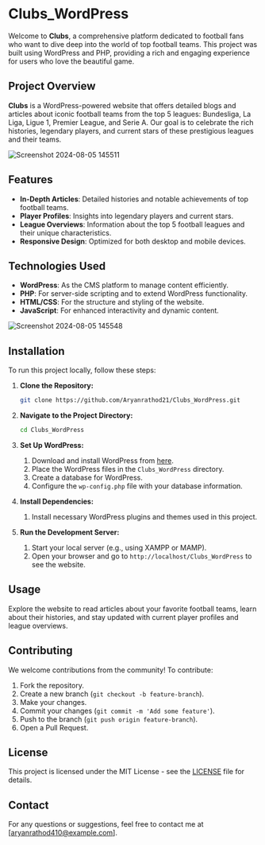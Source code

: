 # Clubs_WordPress

Welcome to **Clubs**, a comprehensive platform dedicated to football fans who want to dive deep into the world of top football teams. This project was built using WordPress and PHP, providing a rich and engaging experience for users who love the beautiful game.

## Project Overview

**Clubs** is a WordPress-powered website that offers detailed blogs and articles about iconic football teams from the top 5 leagues: Bundesliga, La Liga, Ligue 1, Premier League, and Serie A. Our goal is to celebrate the rich histories, legendary players, and current stars of these prestigious leagues and their teams.

![Screenshot 2024-08-05 145511](https://github.com/user-attachments/assets/7356a0ea-d3bb-4ee7-ae6e-f9ed0a971078)

## Features

- **In-Depth Articles**: Detailed histories and notable achievements of top football teams.
- **Player Profiles**: Insights into legendary players and current stars.
- **League Overviews**: Information about the top 5 football leagues and their unique characteristics.
- **Responsive Design**: Optimized for both desktop and mobile devices.

## Technologies Used

- **WordPress**: As the CMS platform to manage content efficiently.
- **PHP**: For server-side scripting and to extend WordPress functionality.
- **HTML/CSS**: For the structure and styling of the website.
- **JavaScript**: For enhanced interactivity and dynamic content.

![Screenshot 2024-08-05 145548](https://github.com/user-attachments/assets/340bd515-ecb1-43fe-a05d-38b5e6121d45)

## Installation

To run this project locally, follow these steps:

1. **Clone the Repository:**
   ```bash
   git clone https://github.com/Aryanrathod21/Clubs_WordPress.git

2. **Navigate to the Project Directory:**

   ```bash
   cd Clubs_WordPress

3. **Set Up WordPress:**

   1. Download and install WordPress from [here](https://wordpress.org/download/).
   2. Place the WordPress files in the `Clubs_WordPress` directory.
   3. Create a database for WordPress.
   4. Configure the `wp-config.php` file with your database information.

4. **Install Dependencies:**

   1. Install necessary WordPress plugins and themes used in this project.

5. **Run the Development Server:**

   1. Start your local server (e.g., using XAMPP or MAMP).
   2. Open your browser and go to `http://localhost/Clubs_WordPress` to see the website.

## Usage

Explore the website to read articles about your favorite football teams, learn about their histories, and stay updated with current player profiles and league overviews.

## Contributing

We welcome contributions from the community! To contribute:

1. Fork the repository.
2. Create a new branch (`git checkout -b feature-branch`).
3. Make your changes.
4. Commit your changes (`git commit -m 'Add some feature'`).
5. Push to the branch (`git push origin feature-branch`).
6. Open a Pull Request.

## License

This project is licensed under the MIT License - see the [LICENSE](LICENSE) file for details.

## Contact

For any questions or suggestions, feel free to contact me at [aryanrathod410@example.com].

  
